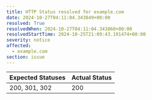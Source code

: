 ```yaml
---
title: HTTP Status resolved for example.com
date: 2024-10-27T04:11:04.343849+00:00
resolved: True
resolvedWhen: 2024-10-27T04:11:04.343860+00:00
resolvedStartTime: 2024-10-25T21:09:43.191474+00:00
severity: notice
affected:
  - example.com
section: issue
---
```


| Expected Statuses | Actual Status  |
|-------------------|----------------|
| 200, 301, 302 | 200 |

